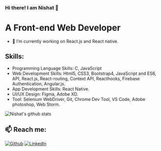 ### Hi there! I am Nishat 👋
# A Front-end Web Developer

- 🔭 I’m currently working on React.js and React native.


##  Skills: 
- Programming Language Skills: C, JavaScript
- Web Development Skills: Html5, CSS3, Bootstrap4, JavaScript and ES6, API, React.js, React-routing, Context API, Reacthooks, Firebase Authentication, Angular.js.
- App Development Skills: React Native.
- UI/UX Design: Figma, Adobe XD.
- Tool: Selenium WebDriver, Git, Chrome Dev Tool, VS Code, Adobe photoshop, Web Storm.

![Nishat's github stats](https://github-readme-stats.vercel.app/api?username=nishat96&show_icons=true&theme=merko)

## 📫 Reach me:
<p><a href="https://github.com/Nishat96" target="_blank"><img alt="Github" src="https://img.shields.io/badge/GitHub-%2312100E.svg?&style=for-the-badge&logo=Github&logoColor=white" /></a> <a href="https://www.linkedin.com/in/nishat-tasnim-mithila-78b96b130/" target="_blank"><img alt="LinkedIn" src="https://img.shields.io/badge/linkedin-%230077B5.svg?&style=for-the-badge&logo=linkedin&logoColor=white" /></a>
</p>

